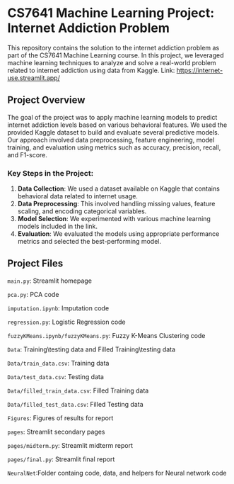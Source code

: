 # CS7641 Machine Learning Project: Internet Addiction Problem

This repository contains the solution to the internet addiction problem as part of the CS7641 Machine Learning course. In this project, we leveraged machine learning techniques to analyze and solve a real-world problem related to internet addiction using data from Kaggle.
Link: https://internet-use.streamlit.app/

## Project Overview

The goal of the project was to apply machine learning models to predict internet addiction levels based on various behavioral features. We used the provided Kaggle dataset to build and evaluate several predictive models. Our approach involved data preprocessing, feature engineering, model training, and evaluation using metrics such as accuracy, precision, recall, and F1-score.

### Key Steps in the Project:
1. **Data Collection**: We used a dataset available on Kaggle that contains behavioral data related to internet usage.
2. **Data Preprocessing**: This involved handling missing values, feature scaling, and encoding categorical variables.
3. **Model Selection**: We experimented with various machine learning models included in the link.
4. **Evaluation**: We evaluated the models using appropriate performance metrics and selected the best-performing model.

## Project Files

`main.py`: Streamlit homepage 

`pca.py`: PCA code

`imputation.ipynb`: Imputation code

`regression.py`: Logistic Regression code

`fuzzyKMeans.ipynb/fuzzyKMeans.py`: Fuzzy K-Means Clustering code

`Data`: Training\testing data and Filled Training\testing data

`Data/train_data.csv`: Training data

`Data/test_data.csv`: Testing data

`Data/filled_train_data.csv`: Filled Training data

`Data/filled_test_data.csv`: Filled Testing data

`Figures`: Figures of results for report

`pages`: Streamlit secondary pages

`pages/midterm.py`: Streamlit midterm report

`pages/final.py`: Streamlit final report

`NeuralNet`:Folder containg code, data, and helpers for Neural network code

